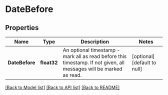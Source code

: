 # DateBefore

## Properties
Name | Type | Description | Notes
------------ | ------------- | ------------- | -------------
**DateBefore** | **float32** | An optional timestamp - mark all as read before this timestamp. If not given, all messages will be marked as read. | [optional] [default to null]

[[Back to Model list]](../README.md#documentation-for-models) [[Back to API list]](../README.md#documentation-for-api-endpoints) [[Back to README]](../README.md)


